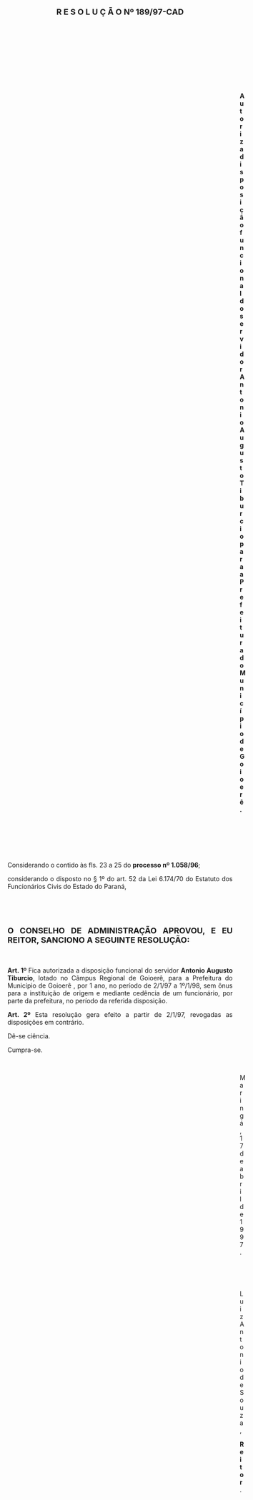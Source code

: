 <BODY>

<B><FONT SIZE=4><P ALIGN="CENTER">R E S O L U &Ccedil; &Atilde; O   Nº 189/97-CAD</P>
</B></FONT>
<P>&nbsp;</P>
<P>&nbsp;</P>
<P>&nbsp;</P>
<P>&nbsp;</P>
<P>&nbsp;</P><DIR>
<DIR>
<DIR>
<DIR>
<DIR>
<DIR>
<DIR>
<DIR>
<DIR>
<DIR>
<DIR>
<DIR>
<DIR>

<B><P ALIGN="JUSTIFY">Autoriza disposi&ccedil;&atilde;o funcional do servidor Antonio Augusto Tiburcio para a Prefeitura do Munic&iacute;pio de Goioer&ecirc;.</P>
</B>
<P>&nbsp;</P>
<P>&nbsp;</P>
<P>&nbsp;</P></DIR>
</DIR>
</DIR>
</DIR>
</DIR>
</DIR>
</DIR>
</DIR>
</DIR>
</DIR>
</DIR>
</DIR>
</DIR>

<P ALIGN="JUSTIFY">&#9;&#9;Considerando o contido &agrave;s fls. 23 a 25 do <B>processo nº 1.058/96</B>;</P>
<P ALIGN="JUSTIFY">&#9;&#9;considerando o disposto no § 1º do art. 52 da Lei 6.174/70 do Estatuto dos Funcion&aacute;rios Civis do Estado do Paran&aacute;,</P>
<P ALIGN="JUSTIFY"></P>
<P ALIGN="JUSTIFY">&nbsp;</P>
<P ALIGN="JUSTIFY">&nbsp;</P>
<B><FONT SIZE=4><P ALIGN="JUSTIFY">O CONSELHO DE ADMINISTRA&Ccedil;&Atilde;O APROVOU, E EU REITOR, SANCIONO A SEGUINTE RESOLU&Ccedil;&Atilde;O:</P>
</B></FONT><P ALIGN="JUSTIFY"></P>
<P ALIGN="JUSTIFY">&nbsp;</P>
<P ALIGN="JUSTIFY">&#9;&#9;<B>Art. 1º </B>Fica autorizada a disposi&ccedil;&atilde;o funcional do servidor <B>Antonio Augusto Tiburcio</B>, lotado no C&acirc;mpus Regional de Goioer&ecirc;, para a Prefeitura do Munic&iacute;pio de Goioer&ecirc; , por 1 ano, no per&iacute;odo de 2/1/97 a 1º/1/98, sem &ocirc;nus para a institui&ccedil;&atilde;o de origem e mediante ced&ecirc;ncia de um funcion&aacute;rio, por parte da prefeitura, no per&iacute;odo da referida disposi&ccedil;&atilde;o.</P>
<P ALIGN="JUSTIFY">&#9;&#9;<B>Art. 2º</B> Esta resolu&ccedil;&atilde;o gera efeito a partir de 2/1/97, revogadas as disposi&ccedil;&otilde;es em contr&aacute;rio.</P>
<P>&#9;&#9;D&ecirc;-se ci&ecirc;ncia.</P>
<P>&#9;&#9;Cumpra-se.</P>

<P>&nbsp;</P><DIR>
<DIR>
<DIR>
<DIR>
<DIR>
<DIR>
<DIR>
<DIR>
<DIR>
<DIR>
<DIR>
<DIR>
<DIR>

<P>Maring&aacute;, 17 de abril de 1997.</P>

<P>&nbsp;</P>
<P>&nbsp;</P>
<P>Luiz Antonio de Souza,</P>
<B><P>Reitor</B>.</P>
<FONT SIZE=2></DIR>
</DIR>
</DIR>
</DIR>
</DIR>
</DIR>
</DIR>
</DIR>
</DIR>
</DIR>
</DIR>
</DIR>
</DIR>

<P> </P></FONT></BODY>
